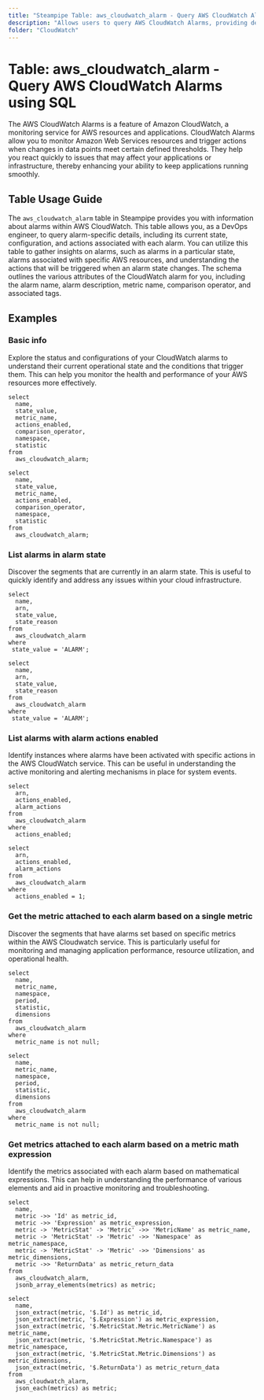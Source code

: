 ```yaml
---
title: "Steampipe Table: aws_cloudwatch_alarm - Query AWS CloudWatch Alarms using SQL"
description: "Allows users to query AWS CloudWatch Alarms, providing detailed information about each alarm, including its configuration, state, and associated actions."
folder: "CloudWatch"
---
```


# Table: aws_cloudwatch_alarm - Query AWS CloudWatch Alarms using SQL

The AWS CloudWatch Alarms is a feature of Amazon CloudWatch, a monitoring service for AWS resources and applications. CloudWatch Alarms allow you to monitor Amazon Web Services resources and trigger actions when changes in data points meet certain defined thresholds. They help you react quickly to issues that may affect your applications or infrastructure, thereby enhancing your ability to keep applications running smoothly.

## Table Usage Guide

The `aws_cloudwatch_alarm` table in Steampipe provides you with information about alarms within AWS CloudWatch. This table allows you, as a DevOps engineer, to query alarm-specific details, including its current state, configuration, and actions associated with each alarm. You can utilize this table to gather insights on alarms, such as alarms in a particular state, alarms associated with specific AWS resources, and understanding the actions that will be triggered when an alarm state changes. The schema outlines the various attributes of the CloudWatch alarm for you, including the alarm name, alarm description, metric name, comparison operator, and associated tags.

## Examples

### Basic info
Explore the status and configurations of your CloudWatch alarms to understand their current operational state and the conditions that trigger them. This can help you monitor the health and performance of your AWS resources more effectively.

```sql+postgres
select
  name,
  state_value,
  metric_name,
  actions_enabled,
  comparison_operator,
  namespace,
  statistic
from
  aws_cloudwatch_alarm;
```

```sql+sqlite
select
  name,
  state_value,
  metric_name,
  actions_enabled,
  comparison_operator,
  namespace,
  statistic
from
  aws_cloudwatch_alarm;
```


### List alarms in alarm state
Discover the segments that are currently in an alarm state. This is useful to quickly identify and address any issues within your cloud infrastructure.

```sql+postgres
select
  name,
  arn,
  state_value,
  state_reason
from
  aws_cloudwatch_alarm
where
 state_value = 'ALARM';
```

```sql+sqlite
select
  name,
  arn,
  state_value,
  state_reason
from
  aws_cloudwatch_alarm
where
 state_value = 'ALARM';
```


### List alarms with alarm actions enabled
Identify instances where alarms have been activated with specific actions in the AWS CloudWatch service. This can be useful in understanding the active monitoring and alerting mechanisms in place for system events.

```sql+postgres
select
  arn,
  actions_enabled,
  alarm_actions
from
  aws_cloudwatch_alarm
where
  actions_enabled;
```

```sql+sqlite
select
  arn,
  actions_enabled,
  alarm_actions
from
  aws_cloudwatch_alarm
where
  actions_enabled = 1;
```


### Get the metric attached to each alarm based on a single metric
Discover the segments that have alarms set based on specific metrics within the AWS Cloudwatch service. This is particularly useful for monitoring and managing application performance, resource utilization, and operational health.

```sql+postgres
select
  name,
  metric_name,
  namespace,
  period,
  statistic,
  dimensions
from
  aws_cloudwatch_alarm
where
  metric_name is not null;
```

```sql+sqlite
select
  name,
  metric_name,
  namespace,
  period,
  statistic,
  dimensions
from
  aws_cloudwatch_alarm
where
  metric_name is not null;
```


### Get metrics attached to each alarm based on a metric math expression
Identify the metrics associated with each alarm based on mathematical expressions. This can help in understanding the performance of various elements and aid in proactive monitoring and troubleshooting.

```sql+postgres
select
  name,
  metric ->> 'Id' as metric_id,
  metric ->> 'Expression' as metric_expression,
  metric -> 'MetricStat' -> 'Metric' ->> 'MetricName' as metric_name,
  metric -> 'MetricStat' -> 'Metric' ->> 'Namespace' as metric_namespace,
  metric -> 'MetricStat' -> 'Metric' ->> 'Dimensions' as metric_dimensions,
  metric ->> 'ReturnData' as metric_return_data
from
  aws_cloudwatch_alarm,
  jsonb_array_elements(metrics) as metric;
```

```sql+sqlite
select
  name,
  json_extract(metric, '$.Id') as metric_id,
  json_extract(metric, '$.Expression') as metric_expression,
  json_extract(metric, '$.MetricStat.Metric.MetricName') as metric_name,
  json_extract(metric, '$.MetricStat.Metric.Namespace') as metric_namespace,
  json_extract(metric, '$.MetricStat.Metric.Dimensions') as metric_dimensions,
  json_extract(metric, '$.ReturnData') as metric_return_data
from
  aws_cloudwatch_alarm,
  json_each(metrics) as metric;
```